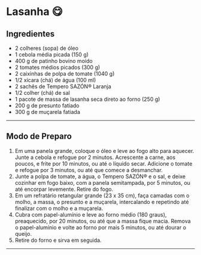 # Lasanha 😋

## Ingredientes

- 2 colheres (sopa) de óleo
- 1 cebola média picada (150 g)
- 400 g de patinho bovino moído
- 2 tomates médios picados (300 g)
- 2 caixinhas de polpa de tomate (1040 g)
- 1/2 xícara (chá) de água (100 ml)
- 2 sachês de Tempero SAZÓN® Laranja
- 1/2 colher (chá) de sal
- 1 pacote de massa de lasanha seca direto ao forno (250 g)
- 200 g de presunto fatiado
- 300 g de muçarela fatiada

---

## Modo de Preparo

1. Em uma panela grande, coloque o óleo e leve ao fogo alto para aquecer. Junte a cebola e refogue por 2 minutos. Acrescente a carne, aos poucos, e frite por 10 minutos, ou até o líquido secar. Adicione o tomate e refogue por 3 minutos, ou até que comece a desmanchar.
2. Junte a polpa de tomate, a água, o Tempero SAZÓN® e o sal, e deixe cozinhar em fogo baixo, com a panela semitampada, por 5 minutos, ou até encorpar levemente. Retire do fogo.
3. Em um refratário retangular grande (23 x 35 cm), faça camadas com o molho, a massa, o presunto e a muçarela, intercalando e repetindo até finalizar com o molho e a muçarela.
4. Cubra com papel-alumínio e leve ao forno médio (180 graus), preaquecido, por 20 minutos, ou até que a massa fique macia. Remova o papel-alumínio e volte ao forno por mais 5 minutos, ou até dourar o queijo.
5. Retire do forno e sirva em seguida.

---
